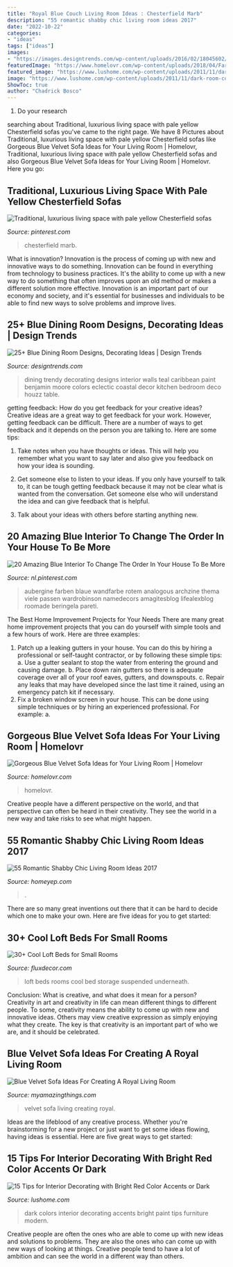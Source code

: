 ```yaml
---
title: "Royal Blue Couch Living Room Ideas : Chesterfield Marb"
description: "55 romantic shabby chic living room ideas 2017"
date: "2022-10-22"
categories:
- "ideas"
tags: ["ideas"]
images:
- "https://images.designtrends.com/wp-content/uploads/2016/02/18045602/Trendy-blue-dining-room-design.jpg"
featuredImage: "https://www.homelovr.com/wp-content/uploads/2018/04/Farmhouse-Style-Living-Room-With-Blue-Velvet-Sofa-And-Area-Rug.jpg"
featured_image: "https://www.lushome.com/wp-content/uploads/2011/11/dark-room-colors-modern-interior-decorating-ideas-8.jpg"
image: "https://www.lushome.com/wp-content/uploads/2011/11/dark-room-colors-modern-interior-decorating-ideas-8.jpg"
ShowToc: true
author: "Chadrick Bosco"
---
```



1. Do your research

	

		
searching about Traditional, luxurious living space with pale yellow Chesterfield sofas you've came to the right page. We have 8 Pictures about Traditional, luxurious living space with pale yellow Chesterfield sofas like Gorgeous Blue Velvet Sofa Ideas for Your Living Room | Homelovr, Traditional, luxurious living space with pale yellow Chesterfield sofas and also Gorgeous Blue Velvet Sofa Ideas for Your Living Room | Homelovr. Here you go:
		
    
## Traditional, Luxurious Living Space With Pale Yellow Chesterfield Sofas

<img loading=lazy src="https://i.pinimg.com/736x/cc/4d/81/cc4d8192521d5e56cae2e164a86e278e.jpg" onerror="this.onerror=null;this.src='https://tse4.mm.bing.net/th?id=OIP.oui6JDPLNpR62Zi1nE2hUwHaLG&amp;pid=15.1';" alt="Traditional, luxurious living space with pale yellow Chesterfield sofas">

_Source: pinterest.com_

>chesterfield marb. 

	

What is innovation?
Innovation is the process of coming up with new and innovative ways to do something. Innovation can be found in everything from technology to business practices. It's the ability to come up with a new way to do something that often improves upon an old method or makes a different solution more effective. Innovation is an important part of our economy and society, and it's essential for businesses and individuals to be able to find new ways to solve problems and improve lives.

    
## 25+ Blue Dining Room Designs, Decorating Ideas | Design Trends

<img loading=lazy src="https://images.designtrends.com/wp-content/uploads/2016/02/18045602/Trendy-blue-dining-room-design.jpg" onerror="this.onerror=null;this.src='https://tse3.mm.bing.net/th?id=OIP.br1RIJrrTHALvfeUwDVOvAHaE8&amp;pid=15.1';" alt="25+ Blue Dining Room Designs, Decorating Ideas | Design Trends">

_Source: designtrends.com_

>dining trendy decorating designs interior walls teal caribbean paint benjamin moore colors eclectic coastal decor kitchen bedroom deco houzz table. 

	

getting feedback: How do you get feedback for your creative ideas?
Creative ideas are a great way to get feedback for your work. However, getting feedback can be difficult. There are a number of ways to get feedback and it depends on the person you are talking to. Here are some tips:
1. Take notes when you have thoughts or ideas. This will help you remember what you want to say later and also give you feedback on how your idea is sounding.

2. Get someone else to listen to your ideas. If you only have yourself to talk to, it can be tough getting feedback because it may not be clear what is wanted from the conversation. Get someone else who will understand the idea and can give feedback that is helpful.

3. Talk about your ideas with others before starting anything new.

    
## 20 Amazing Blue Interior To Change The Order In Your House To Be More

<img loading=lazy src="https://i.pinimg.com/736x/e9/85/f2/e985f23e5afe06895479f83c6befc47d.jpg" onerror="this.onerror=null;this.src='https://tse4.mm.bing.net/th?id=OIP.vrnrJB7gF7J2Zylt3E3D1AHaKL&amp;pid=15.1';" alt="20 Amazing Blue Interior To Change The Order In Your House To Be More">

_Source: nl.pinterest.com_

>aubergine farben blaue wandfarbe rotem analogous archzine thema viele passen wardrobinson namedecors amagitesblog lifealexblog roomade beringela pareti. 

	

The Best Home Improvement Projects for Your Needs
There are many great home improvement projects that you can do yourself with simple tools and a few hours of work. Here are three examples: 
1. Patch up a leaking gutters in your house. You can do this by hiring a professional or self-taught contractor, or by following these simple tips: 
a. Use a gutter sealant to stop the water from entering the ground and causing damage. 
b. Place down rain gutters so there is adequate coverage over all of your roof eaves, gutters, and downspouts. 
c. Repair any leaks that may have developed since the last time it rained, using an emergency patch kit if necessary.
2. Fix a broken window screen in your house. This can be done using simple techniques or by hiring an experienced professional. For example: 
a.

    
## Gorgeous Blue Velvet Sofa Ideas For Your Living Room | Homelovr

<img loading=lazy src="https://www.homelovr.com/wp-content/uploads/2018/04/Farmhouse-Style-Living-Room-With-Blue-Velvet-Sofa-And-Area-Rug.jpg" onerror="this.onerror=null;this.src='https://tse1.mm.bing.net/th?id=OIP.Hm9nSGqyz-xT7MueL_VxRQHaLH&amp;pid=15.1';" alt="Gorgeous Blue Velvet Sofa Ideas for Your Living Room | Homelovr">

_Source: homelovr.com_

>homelovr. 

	

Creative people have a different perspective on the world, and that perspective can often be heard in their creativity. They see the world in a new way and take risks to see what might happen.

    
## 55 Romantic Shabby Chic Living Room Ideas 2017

<img loading=lazy src="https://homeyep.com/wp-content/uploads/2017/03/shabby-chic-living-room/18-shabby-chic-living-room.jpg" onerror="this.onerror=null;this.src='https://tse2.mm.bing.net/th?id=OIP.H2axpRcMHYevZkd7M029BAHaLG&amp;pid=15.1';" alt="55 Romantic Shabby Chic Living Room Ideas 2017">

_Source: homeyep.com_

>. 

	

There are so many great inventions out there that it can be hard to decide which one to make your own. Here are five ideas for you to get started: 

    
## 30+ Cool Loft Beds For Small Rooms

<img loading=lazy src="http://fluxdecor.com/wp-content/uploads/2016/11/loft-beds-for-small-rooms/16-loft-beds-for-small-rooms.jpg" onerror="this.onerror=null;this.src='https://tse2.mm.bing.net/th?id=OIP.XYMuEO1UftzxUiK8xbVhFQHaLH&amp;pid=15.1';" alt="30+ Cool Loft Beds for Small Rooms">

_Source: fluxdecor.com_

>loft beds rooms cool bed storage suspended underneath. 

	

Conclusion: What is creative, and what does it mean for a person?
Creativity in art and creativity in life can mean different things to different people. To some, creativity means the ability to come up with new and innovative ideas. Others may view creative expression as simply enjoying what they create. The key is that creativity is an important part of who we are, and it should be celebrated.

    
## Blue Velvet Sofa Ideas For Creating A Royal Living Room

<img loading=lazy src="http://myamazingthings.com/wp-content/uploads/2017/08/blue-velvet-sofa-5.jpg" onerror="this.onerror=null;this.src='https://tse3.mm.bing.net/th?id=OIP.MWRIRhefcruuHeaoQ381CQHaE8&amp;pid=15.1';" alt="Blue Velvet Sofa Ideas For Creating A Royal Living Room">

_Source: myamazingthings.com_

>velvet sofa living creating royal. 

	

Ideas are the lifeblood of any creative process. Whether you're brainstorming for a new project or just want to get some ideas flowing, having ideas is essential. Here are five great ways to get started: 

    
## 15 Tips For Interior Decorating With Bright Red Color Accents Or Dark

<img loading=lazy src="https://www.lushome.com/wp-content/uploads/2011/11/dark-room-colors-modern-interior-decorating-ideas-8.jpg" onerror="this.onerror=null;this.src='https://tse1.mm.bing.net/th?id=OIP.eC9h9dMw5ie2SoiBw-JbpAHaGK&amp;pid=15.1';" alt="15 Tips for Interior Decorating with Bright Red Color Accents or Dark">

_Source: lushome.com_

>dark colors interior decorating accents bright paint tips furniture modern. 

	

Creative people are often the ones who are able to come up with new ideas and solutions to problems. They are also the ones who can come up with new ways of looking at things. Creative people tend to have a lot of ambition and can see the world in a different way than others.

